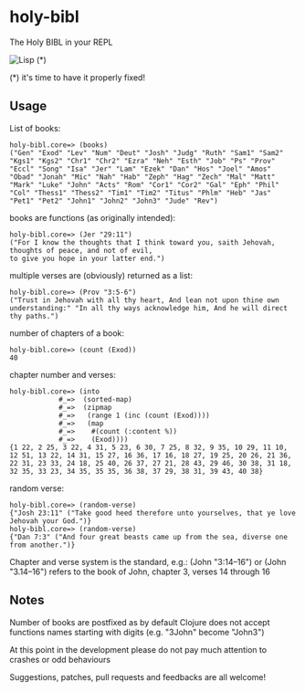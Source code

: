 # holy-bibl
The Holy BIBL in your REPL

![Lisp](https://imgs.xkcd.com/comics/lisp.jpg) (*)

(*) it's time to have it properly fixed!


## Usage
List of books:
```
holy-bibl.core=> (books)
("Gen" "Exod" "Lev" "Num" "Deut" "Josh" "Judg" "Ruth" "Sam1" "Sam2" "Kgs1" "Kgs2" "Chr1" "Chr2" "Ezra" "Neh" "Esth" "Job" "Ps" "Prov" "Eccl" "Song" "Isa" "Jer" "Lam" "Ezek" "Dan" "Hos" "Joel" "Amos" "Obad" "Jonah" "Mic" "Nah" "Hab" "Zeph" "Hag" "Zech" "Mal" "Matt" "Mark" "Luke" "John" "Acts" "Rom" "Cor1" "Cor2" "Gal" "Eph" "Phil" "Col" "Thess1" "Thess2" "Tim1" "Tim2" "Titus" "Phlm" "Heb" "Jas" "Pet1" "Pet2" "John1" "John2" "John3" "Jude" "Rev")
```
books are functions (as originally intended):
```
holy-bibl.core=> (Jer "29:11")
("For I know the thoughts that I think toward you, saith Jehovah, thoughts of peace, and not of evil,
to give you hope in your latter end.")
```
multiple verses are (obviously) returned as a list:
```
holy-bibl.core=> (Prov "3:5-6")
("Trust in Jehovah with all thy heart, And lean not upon thine own understanding:" "In all thy ways acknowledge him, And he will direct thy paths.")
```
number of chapters of a book:
```
holy-bibl.core=> (count (Exod))
40
```
chapter number and verses:
```
holy-bibl.core=> (into
            #_=>  (sorted-map)
            #_=>  (zipmap
            #_=>   (range 1 (inc (count (Exod))))
            #_=>   (map
            #_=>    #(count (:content %))
            #_=>    (Exod))))
{1 22, 2 25, 3 22, 4 31, 5 23, 6 30, 7 25, 8 32, 9 35, 10 29, 11 10, 12 51, 13 22, 14 31, 15 27, 16 36, 17 16, 18 27, 19 25, 20 26, 21 36, 22 31, 23 33, 24 18, 25 40, 26 37, 27 21, 28 43, 29 46, 30 38, 31 18, 32 35, 33 23, 34 35, 35 35, 36 38, 37 29, 38 31, 39 43, 40 38}
```
random verse:
```
holy-bibl.core=> (random-verse)
{"Josh 23:11" ("Take good heed therefore unto yourselves, that ye love Jehovah your God.")}
holy-bibl.core=> (random-verse)
{"Dan 7:3" ("And four great beasts came up from the sea, diverse one from another.")}
```
Chapter and verse system is the standard, e.g.: (John "3:14–16") or (John "3.14–16") refers to the book of John, chapter 3, verses 14 through 16

## Notes
Number of books are postfixed as by default Clojure does not accept functions names starting with digits (e.g. "3John" become "John3")

At this point in the development please do not pay much attention to crashes or odd behaviours

Suggestions, patches, pull requests and feedbacks are all welcome!
